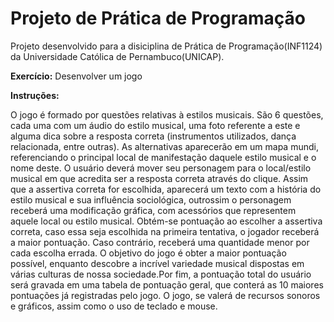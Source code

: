 # Projeto de Prática de Programação

Projeto desenvolvido para a disiciplina de Prática de Programação(INF1124) da Universidade Católica de Pernambuco(UNICAP).

**Exercício:** Desenvolver um jogo

**Instruções:**

O jogo é formado por questões relativas à estilos musicais.
São 6 questões, cada uma com um áudio do estilo musical, uma foto referente
a este e alguma dica sobre a resposta correta (instrumentos utilizados,
dança relacionada, entre outras). As alternativas aparecerão em um mapa mundi,
referenciando o principal local de manifestação daquele estilo musical e o nome
deste. O usuário deverá mover seu personagem para o local/estilo musical em que
acredita ser a resposta correta através do clique. Assim que a assertiva correta
for escolhida, aparecerá um texto com a história do estilo musical e sua influência
sociológica, outrossim o personagem receberá uma modificação gráfica, com acessórios
que representem aquele local ou estilo musical. Obtém-se pontuação ao escolher a
assertiva correta, caso essa seja escolhida na primeira tentativa, o jogador receberá
a maior pontuação. Caso contrário, receberá uma quantidade menor por cada escolha errada.
O objetivo do jogo é obter a maior pontuação possível, enquanto descobre a incrível
variedade musical dispostas em várias culturas de nossa sociedade.Por fim, a pontuação
total do usuário será gravada em uma tabela de pontuação geral, que conterá as 10
maiores pontuações já registradas pelo jogo. O jogo, se valerá de recursos sonoros
e gráficos, assim como o uso de teclado e mouse.
